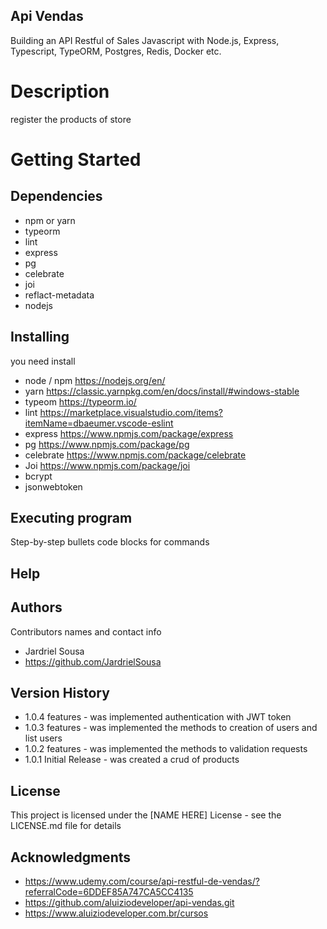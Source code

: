 ## Api Vendas
Building an API Restful of Sales Javascript with Node.js, Express, Typescript, TypeORM, Postgres, Redis, Docker etc.

# Description
register the products of store

# Getting Started
## Dependencies
- npm or yarn
- typeorm 
- lint
- express
- pg
- celebrate
- joi
- reflact-metadata
- nodejs

## Installing
you need install 
- node / npm 
https://nodejs.org/en/
- yarn
https://classic.yarnpkg.com/en/docs/install/#windows-stable
- typeom 
 https://typeorm.io/
 - lint 
 https://marketplace.visualstudio.com/items?itemName=dbaeumer.vscode-eslint
 - express
 https://www.npmjs.com/package/express
 - pg
 https://www.npmjs.com/package/pg
 - celebrate
 https://www.npmjs.com/package/celebrate
- Joi
https://www.npmjs.com/package/joi
- bcrypt
- jsonwebtoken

 
## Executing program
Step-by-step bullets
code blocks for commands

## Help

## Authors
Contributors names and contact info
- Jardriel Sousa
- https://github.com/JardrielSousa

## Version History
- 1.0.4
features - was implemented authentication with JWT token
- 1.0.3
features - was implemented the methods to creation of users and list users
- 1.0.2
features - was implemented the methods to validation requests
- 1.0.1
Initial Release - was created a crud of products
## License
This project is licensed under the [NAME HERE] License - see the LICENSE.md file for details

## Acknowledgments

- https://www.udemy.com/course/api-restful-de-vendas/?referralCode=6DDEF85A747CA5CC4135
- https://github.com/aluiziodeveloper/api-vendas.git
- https://www.aluiziodeveloper.com.br/cursos

